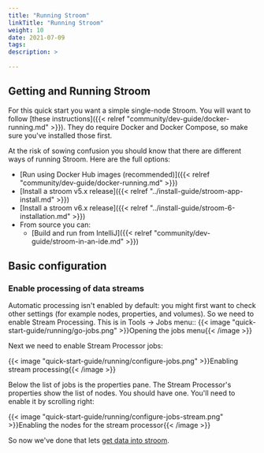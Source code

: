 ```yaml
---
title: "Running Stroom"
linkTitle: "Running Stroom"
weight: 10
date: 2021-07-09
tags: 
description: >
  
---
```


## Getting and Running Stroom

For this quick start you want a simple single-node Stroom. 
You will want to follow [these instructions]({{< relref "community/dev-guide/docker-running.md" >}}). 
They do require Docker and Docker Compose, so make sure you've installed those first.

At the risk of sowing confusion you should know that there are different ways of running Stroom. Here are the full options:

* [Run using Docker Hub images (recommended)]({{< relref "community/dev-guide/docker-running.md" >}})
* [Install a stroom v5.x release]({{< relref "../install-guide/stroom-app-install.md" >}})
* [Install a stroom v6.x release]({{< relref "../install-guide/stroom-6-installation.md" >}})
* From source you can:
  * [Build and run from IntelliJ]({{< relref "community/dev-guide/stroom-in-an-ide.md" >}})

## Basic configuration

### Enable processing of data streams

Automatic processing isn't enabled by default: you might first want to check other settings (for example  nodes, properties, and volumes). So we need to enable Stream Processing. 
This is in Tools -> Jobs menu::
{{< image "quick-start-guide/running/go-jobs.png" >}}Opening the jobs menu{{< /image >}}

Next we need to enable Stream Processor jobs:

{{< image "quick-start-guide/running/configure-jobs.png" >}}Enabling stream processing{{< /image >}}

Below the list of jobs is the properties pane. The Stream Processor's properties show the list of nodes. You should have one. You'll need to enable it by scrolling right:

{{< image "quick-start-guide/running/configure-jobs-stream.png" >}}Enabling the nodes for the stream processor{{< /image >}}

So now we've done that lets [get data into stroom](../feed).
